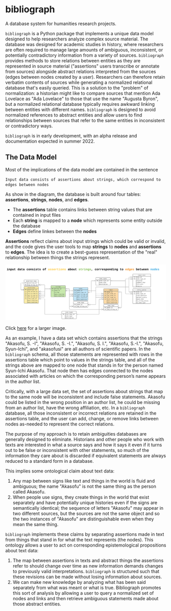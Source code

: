 # bibliograph
A database system for humanities research projects.

`bibliograph` is a Python package that implements a unique data model designed to help researchers analyze complex source material. The database was designed for academic studies in history, where researchers are often required to manage large amounts of ambiguous, inconsistent, or potentially contradictory information from a variety of sources. `bibliograph` provides methods to store relations between entities as they are represented in source material ("assertions" users transcribe or annotate from sources) alongside abstract relations interpreted from the sources (edges between nodes created by a user). Researchers can therefore retain verbatim contents of sources while generating a normalized relational database that's easily queried. This is a solution to the "problem" of normalization: a historian might like to compare sources that mention Ada Lovelace as "Ada Lovelace" to those that use the name "Augusta Byron", but a normalized relational database typically requires awkward linking between entities with different names. `bibliograph` is designed to avoid normalized references to abstract entities and allow users to find relationships between sources that refer to the same entities in inconsistent or contradictory ways.

`bibliograph` is in early development, with an alpha release and documentation expected in summer 2022.

## The Data Model

Most of the implications of the data model are contained in the sentence

    Input data consists of assertions about strings, which correspond to edges between nodes

As show in the diagram, the database is built around four tables: **assertions**, **strings**, **nodes**, and **edges**.

- The **assertions** table contains links between string values that are contained in input files
- Each **string** is mapped to a **node** which represents some entity outside the database
- **Edges** define linkes between the **nodes**

**Assertions** reflect claims about input strings which could be valid or invalid, and the code gives the user tools to map **strings** to **nodes** and **assertions** to **edges**. The idea is to create a best-guess representation of the "real" relationship between things the strings represent.

![A database diagram for the bibliograph ERD](./2022_06_14_bibliographERD.svg)

Click [here](https://raw.githubusercontent.com/shortorian/bibliograph/main/2022_06_14_bibliographERD.svg) for a larger image.

As an example, I have a data set which contains assertions that the strings "Akasofu, S. -I", "Akasofu, S. -I.", "Akasofu, S. I.", "Akasofu, S.-I.", "Akasofu, Syun-Ichi", and "akasofusi" are all authors of scientific papers. In the `bibliograph` schema, all those statements are represented with rows in the assertions table which point to values in the strings table, and all of the strings above are mapped to one node that stands in for the person named Syun-Ichi Akasofu. That node then has edges connected to the nodes associated with articles on which the corresponding person’s name appears in the author list.

Critically, with a large data set, the set of assertions about strings that map to the same node will be inconsistent and include false statements. Akasofu could be listed in the wrong position in an author list, he could be missing from an author list, have the wrong affiliation, etc. In a `bibliograph` database, all those inconsistent or incorrect relations are retained in the assertions table, and the user can add, change, or remove links between nodes as-needed to represent the correct relations. 

The purpose of my approach is to retain ambiguities databases are generally designed to eliminate. Historians and other people who work with texts are interested in what a source says and how it says it even if it turns out to be false or inconsistent with other statements, so much of the information they care about is discarded if equivalent statements are always reduced to a standard form in a database.

This implies some ontological claim about text data:
1. Any map between signs like text and things in the world is fluid and ambiguous; the name "Akasofu" is not the same thing as the person called Akasofu.
2. When people use signs, they create things in the world that exist separately and have potentially unique histories even if the signs are semantically identical; the sequence of letters "Akasofu" may appear in two different sources, but the sources are not the same object and so the two instances of "Akasofu" are distinguishable even when they mean the same thing.

`bibliograph` implements these claims by separating assertions made in text from things that stand in for what the text represents (the nodes). This ontology allows a user to act on corresponding epistemological propositions about text data:
1. The map between assertions in texts and abstract things the assertions refer to should change over time as new information demands changes to previously valid interpretations. `bibliograph` is structured such that these revisions can be made without losing information about sources.
2. We can make new knowledge by analyzing what has been said separately from what was meant or what is true. Bibliograph promotes this sort of analysis by allowing a user to query a normalized set of nodes and links and then retrieve ambiguous statements made about those abstract entities.
